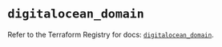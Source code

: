 # `digitalocean_domain`

Refer to the Terraform Registry for docs: [`digitalocean_domain`](https://registry.terraform.io/providers/digitalocean/digitalocean/2.39.2/docs/resources/domain).
